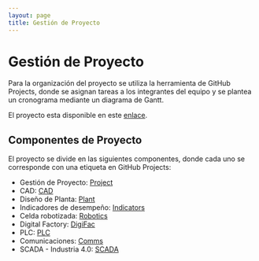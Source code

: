 ```yaml
---
layout: page
title: Gestión de Proyecto 
---
```


# Gestión de Proyecto

Para la organización del proyecto se utiliza la herramienta de GitHub Projects, donde se asignan tareas a los integrantes del equipo y se plantea un cronograma mediante un diagrama de Gantt.

El proyecto esta disponible en este [enlace](https://github.com/orgs/APM-Kullu/projects/1).

## Componentes de Proyecto

El proyecto se divide en las siguientes componentes, donde cada uno se corresponde  con una etiqueta en GitHub Projects:

- Gestión de Proyecto: [Project](https://github.com/APM-Kullu/Project/labels/Project)
- CAD: [CAD](https://github.com/APM-Kullu/Project/labels/CAD)
- Diseño de Planta: [Plant](https://github.com/APM-Kullu/Project/labels/Plant)
- Indicadores de desempeño: [Indicators](https://github.com/APM-Kullu/Project/labels/Indicators)
- Celda robotizada: [Robotics](https://github.com/APM-Kullu/Project/labels/Robotics)
- Digital Factory: [DigiFac](https://github.com/APM-Kullu/Project/labels/DigiFac)
- PLC: [PLC](https://github.com/APM-Kullu/Project/labels/PLC)
- Comunicaciones: [Comms](https://github.com/APM-Kullu/Project/labels/Comms)
- SCADA - Industria 4.0: [SCADA](https://github.com/APM-Kullu/Project/labels/SCADA)